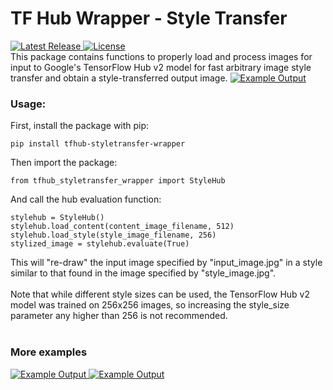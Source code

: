 # TF Hub Wrapper - Style Transfer
<a href="https://github.com/alex-parisi/tfhub-styletransfer-wrapper/releases/tag/v1.1.0">
  <img alt="Latest Release" src="https://img.shields.io/github/v/release/alex-parisi/tfhub-styletransfer-wrapper">
</a>
<a href=#>
  <img alt="License" src="https://img.shields.io/github/license/alex-parisi/tfhub-styletransfer-wrapper">
</a>
<br>
This package contains functions to properly load and process images for input to Google's TensorFlow
Hub v2 model for fast arbitrary image style transfer and obtain a style-transferred output image.

<a href=#>
  <img alt="Example Output" src="https://drive.google.com/uc?id=1QhZpl_Uw6qvejbI4ALRz8ZLALR_vAvG2">
</a>

### Usage:
First, install the package with pip:
```
pip install tfhub-styletransfer-wrapper
```
Then import the package:
```
from tfhub_styletransfer_wrapper import StyleHub
```
And call the hub evaluation function:
```
stylehub = StyleHub()
stylehub.load_content(content_image_filename, 512)
stylehub.load_style(style_image_filename, 256)
stylized_image = stylehub.evaluate(True)
```
This will "re-draw" the input image specified by "input_image.jpg" in a style similar to that found in the image 
specified by "style_image.jpg".<br><br>Note that while different style sizes can be used, the TensorFlow Hub v2 model
was trained on 256x256 images, so increasing the style_size parameter any higher than 256 is not recommended.
<br><br>

### More examples
<a href=#>
  <img alt="Example Output" src="https://drive.google.com/uc?id=1_QpNmSEA49sN3H3mz9ypTpS9-HMXhLSP">
</a>
<a href=#>
  <img alt="Example Output" src="https://drive.google.com/uc?id=1XaOF502G5z1HEEGiQturTBFkZLPvBJLk">
</a>
